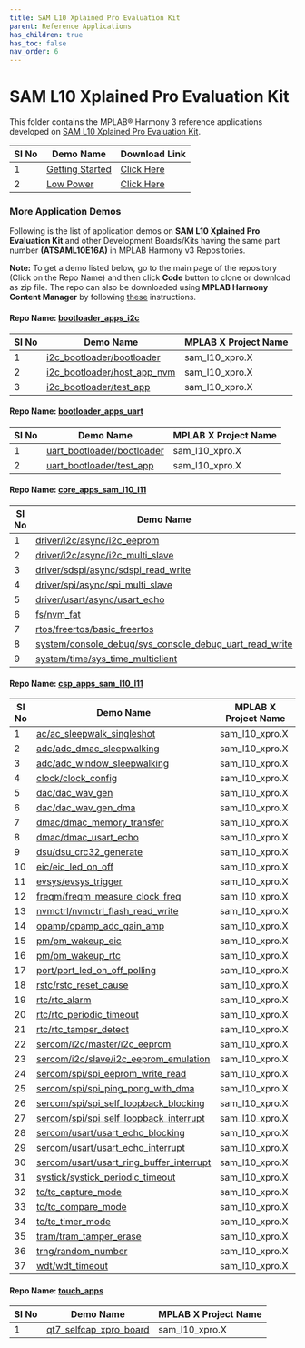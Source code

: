 ```yaml
---
title: SAM L10 Xplained Pro Evaluation Kit
parent: Reference Applications
has_children: true
has_toc: false
nav_order: 6
---
```


# SAM L10 Xplained Pro Evaluation Kit

This folder contains the MPLAB® Harmony 3 reference applications developed on [SAM L10 Xplained Pro Evaluation Kit](https://www.microchip.com/Developmenttools/ProductDetails/DM320204).   

|SI No| Demo Name | Download Link |
| --- | --- | -- |
| 1 | [Getting Started](./saml10_getting_started/readme.md) | [Click Here](https://github.com/MicrochipTech/MPLAB-Harmony-Reference-Apps/releases/latest/download/saml10_getting_started.zip) |
| 2 | [Low Power](./saml10_low_power/readme.md) |  [Click Here](https://github.com/MicrochipTech/MPLAB-Harmony-Reference-Apps/releases/latest/download/saml10_low_power.zip) |

### More Application Demos

Following is the list of application demos on **SAM L10 Xplained Pro Evaluation Kit** and other Development Boards/Kits having the same part number **(ATSAML10E16A)** in MPLAB Harmony v3 Repositories.

**Note:** To get a demo listed below, go to the main page of the repository (Click on the Repo Name) and then click **Code** button to clone or download as zip file. The repo can also be downloaded using **MPLAB Harmony Content Manager** by following [these](https://microchip-mplab-harmony.github.io/contentmanager/) instructions.  





[comment]:#ListStart



#### Repo Name: [bootloader_apps_i2c](https://github.com/Microchip-MPLAB-Harmony/bootloader_apps_i2c)

|SI No| Demo Name | MPLAB X Project Name | 
| --- | --- | --- |
| 1 | [i2c_bootloader/bootloader](https://github.com/Microchip-MPLAB-Harmony/bootloader_apps_i2c/tree/master/apps/i2c_bootloader/bootloader) | sam_l10_xpro.X |
| 2 | [i2c_bootloader/host_app_nvm](https://github.com/Microchip-MPLAB-Harmony/bootloader_apps_i2c/tree/master/apps/i2c_bootloader/host_app_nvm) | sam_l10_xpro.X |
| 3 | [i2c_bootloader/test_app](https://github.com/Microchip-MPLAB-Harmony/bootloader_apps_i2c/tree/master/apps/i2c_bootloader/test_app) | sam_l10_xpro.X |


#### Repo Name: [bootloader_apps_uart](https://github.com/Microchip-MPLAB-Harmony/bootloader_apps_uart)

|SI No| Demo Name | MPLAB X Project Name | 
| --- | --- | --- |
| 1 | [uart_bootloader/bootloader](https://github.com/Microchip-MPLAB-Harmony/bootloader_apps_uart/tree/master/apps/uart_bootloader/bootloader) | sam_l10_xpro.X |
| 2 | [uart_bootloader/test_app](https://github.com/Microchip-MPLAB-Harmony/bootloader_apps_uart/tree/master/apps/uart_bootloader/test_app) | sam_l10_xpro.X |


#### Repo Name: [core_apps_sam_l10_l11](https://github.com/Microchip-MPLAB-Harmony/core_apps_sam_l10_l11)

|SI No| Demo Name | MPLAB X Project Name | 
| --- | --- | --- |
| 1 | [driver/i2c/async/i2c_eeprom](https://github.com/Microchip-MPLAB-Harmony/core_apps_sam_l10_l11/tree/master/apps/driver/i2c/async/i2c_eeprom) | sam_l10_xpro.X |
| 2 | [driver/i2c/async/i2c_multi_slave](https://github.com/Microchip-MPLAB-Harmony/core_apps_sam_l10_l11/tree/master/apps/driver/i2c/async/i2c_multi_slave) | sam_l10_xpro.X |
| 3 | [driver/sdspi/async/sdspi_read_write](https://github.com/Microchip-MPLAB-Harmony/core_apps_sam_l10_l11/tree/master/apps/driver/sdspi/async/sdspi_read_write) | sam_l10_xpro.X |
| 4 | [driver/spi/async/spi_multi_slave](https://github.com/Microchip-MPLAB-Harmony/core_apps_sam_l10_l11/tree/master/apps/driver/spi/async/spi_multi_slave) | sam_l10_xpro.X |
| 5 | [driver/usart/async/usart_echo](https://github.com/Microchip-MPLAB-Harmony/core_apps_sam_l10_l11/tree/master/apps/driver/usart/async/usart_echo) | sam_l10_xpro.X |
| 6 | [fs/nvm_fat](https://github.com/Microchip-MPLAB-Harmony/core_apps_sam_l10_l11/tree/master/apps/fs/nvm_fat) | sam_l10_xpro.X |
| 7 | [rtos/freertos/basic_freertos](https://github.com/Microchip-MPLAB-Harmony/core_apps_sam_l10_l11/tree/master/apps/rtos/freertos/basic_freertos) | sam_l10_xpro.X |
| 8 | [system/console_debug/sys_console_debug_uart_read_write](https://github.com/Microchip-MPLAB-Harmony/core_apps_sam_l10_l11/tree/master/apps/system/console_debug/sys_console_debug_uart_read_write) | sam_l10_xpro.X |
| 9 | [system/time/sys_time_multiclient](https://github.com/Microchip-MPLAB-Harmony/core_apps_sam_l10_l11/tree/master/apps/system/time/sys_time_multiclient) | sam_l10_xpro.X |


#### Repo Name: [csp_apps_sam_l10_l11](https://github.com/Microchip-MPLAB-Harmony/csp_apps_sam_l10_l11)

|SI No| Demo Name | MPLAB X Project Name | 
| --- | --- | --- |
| 1 | [ac/ac_sleepwalk_singleshot](https://github.com/Microchip-MPLAB-Harmony/csp_apps_sam_l10_l11/tree/master/apps/ac/ac_sleepwalk_singleshot) | sam_l10_xpro.X |
| 2 | [adc/adc_dmac_sleepwalking](https://github.com/Microchip-MPLAB-Harmony/csp_apps_sam_l10_l11/tree/master/apps/adc/adc_dmac_sleepwalking) | sam_l10_xpro.X |
| 3 | [adc/adc_window_sleepwalking](https://github.com/Microchip-MPLAB-Harmony/csp_apps_sam_l10_l11/tree/master/apps/adc/adc_window_sleepwalking) | sam_l10_xpro.X |
| 4 | [clock/clock_config](https://github.com/Microchip-MPLAB-Harmony/csp_apps_sam_l10_l11/tree/master/apps/clock/clock_config) | sam_l10_xpro.X |
| 5 | [dac/dac_wav_gen](https://github.com/Microchip-MPLAB-Harmony/csp_apps_sam_l10_l11/tree/master/apps/dac/dac_wav_gen) | sam_l10_xpro.X |
| 6 | [dac/dac_wav_gen_dma](https://github.com/Microchip-MPLAB-Harmony/csp_apps_sam_l10_l11/tree/master/apps/dac/dac_wav_gen_dma) | sam_l10_xpro.X |
| 7 | [dmac/dmac_memory_transfer](https://github.com/Microchip-MPLAB-Harmony/csp_apps_sam_l10_l11/tree/master/apps/dmac/dmac_memory_transfer) | sam_l10_xpro.X |
| 8 | [dmac/dmac_usart_echo](https://github.com/Microchip-MPLAB-Harmony/csp_apps_sam_l10_l11/tree/master/apps/dmac/dmac_usart_echo) | sam_l10_xpro.X |
| 9 | [dsu/dsu_crc32_generate](https://github.com/Microchip-MPLAB-Harmony/csp_apps_sam_l10_l11/tree/master/apps/dsu/dsu_crc32_generate) | sam_l10_xpro.X |
| 10 | [eic/eic_led_on_off](https://github.com/Microchip-MPLAB-Harmony/csp_apps_sam_l10_l11/tree/master/apps/eic/eic_led_on_off) | sam_l10_xpro.X |
| 11 | [evsys/evsys_trigger](https://github.com/Microchip-MPLAB-Harmony/csp_apps_sam_l10_l11/tree/master/apps/evsys/evsys_trigger) | sam_l10_xpro.X |
| 12 | [freqm/freqm_measure_clock_freq](https://github.com/Microchip-MPLAB-Harmony/csp_apps_sam_l10_l11/tree/master/apps/freqm/freqm_measure_clock_freq) | sam_l10_xpro.X |
| 13 | [nvmctrl/nvmctrl_flash_read_write](https://github.com/Microchip-MPLAB-Harmony/csp_apps_sam_l10_l11/tree/master/apps/nvmctrl/nvmctrl_flash_read_write) | sam_l10_xpro.X |
| 14 | [opamp/opamp_adc_gain_amp](https://github.com/Microchip-MPLAB-Harmony/csp_apps_sam_l10_l11/tree/master/apps/opamp/opamp_adc_gain_amp) | sam_l10_xpro.X |
| 15 | [pm/pm_wakeup_eic](https://github.com/Microchip-MPLAB-Harmony/csp_apps_sam_l10_l11/tree/master/apps/pm/pm_wakeup_eic) | sam_l10_xpro.X |
| 16 | [pm/pm_wakeup_rtc](https://github.com/Microchip-MPLAB-Harmony/csp_apps_sam_l10_l11/tree/master/apps/pm/pm_wakeup_rtc) | sam_l10_xpro.X |
| 17 | [port/port_led_on_off_polling](https://github.com/Microchip-MPLAB-Harmony/csp_apps_sam_l10_l11/tree/master/apps/port/port_led_on_off_polling) | sam_l10_xpro.X |
| 18 | [rstc/rstc_reset_cause](https://github.com/Microchip-MPLAB-Harmony/csp_apps_sam_l10_l11/tree/master/apps/rstc/rstc_reset_cause) | sam_l10_xpro.X |
| 19 | [rtc/rtc_alarm](https://github.com/Microchip-MPLAB-Harmony/csp_apps_sam_l10_l11/tree/master/apps/rtc/rtc_alarm) | sam_l10_xpro.X |
| 20 | [rtc/rtc_periodic_timeout](https://github.com/Microchip-MPLAB-Harmony/csp_apps_sam_l10_l11/tree/master/apps/rtc/rtc_periodic_timeout) | sam_l10_xpro.X |
| 21 | [rtc/rtc_tamper_detect](https://github.com/Microchip-MPLAB-Harmony/csp_apps_sam_l10_l11/tree/master/apps/rtc/rtc_tamper_detect) | sam_l10_xpro.X |
| 22 | [sercom/i2c/master/i2c_eeprom](https://github.com/Microchip-MPLAB-Harmony/csp_apps_sam_l10_l11/tree/master/apps/sercom/i2c/master/i2c_eeprom) | sam_l10_xpro.X |
| 23 | [sercom/i2c/slave/i2c_eeprom_emulation](https://github.com/Microchip-MPLAB-Harmony/csp_apps_sam_l10_l11/tree/master/apps/sercom/i2c/slave/i2c_eeprom_emulation) | sam_l10_xpro.X |
| 24 | [sercom/spi/spi_eeprom_write_read](https://github.com/Microchip-MPLAB-Harmony/csp_apps_sam_l10_l11/tree/master/apps/sercom/spi/spi_eeprom_write_read) | sam_l10_xpro.X |
| 25 | [sercom/spi/spi_ping_pong_with_dma](https://github.com/Microchip-MPLAB-Harmony/csp_apps_sam_l10_l11/tree/master/apps/sercom/spi/spi_ping_pong_with_dma) | sam_l10_xpro.X |
| 26 | [sercom/spi/spi_self_loopback_blocking](https://github.com/Microchip-MPLAB-Harmony/csp_apps_sam_l10_l11/tree/master/apps/sercom/spi/spi_self_loopback_blocking) | sam_l10_xpro.X |
| 27 | [sercom/spi/spi_self_loopback_interrupt](https://github.com/Microchip-MPLAB-Harmony/csp_apps_sam_l10_l11/tree/master/apps/sercom/spi/spi_self_loopback_interrupt) | sam_l10_xpro.X |
| 28 | [sercom/usart/usart_echo_blocking](https://github.com/Microchip-MPLAB-Harmony/csp_apps_sam_l10_l11/tree/master/apps/sercom/usart/usart_echo_blocking) | sam_l10_xpro.X |
| 29 | [sercom/usart/usart_echo_interrupt](https://github.com/Microchip-MPLAB-Harmony/csp_apps_sam_l10_l11/tree/master/apps/sercom/usart/usart_echo_interrupt) | sam_l10_xpro.X |
| 30 | [sercom/usart/usart_ring_buffer_interrupt](https://github.com/Microchip-MPLAB-Harmony/csp_apps_sam_l10_l11/tree/master/apps/sercom/usart/usart_ring_buffer_interrupt) | sam_l10_xpro.X |
| 31 | [systick/systick_periodic_timeout](https://github.com/Microchip-MPLAB-Harmony/csp_apps_sam_l10_l11/tree/master/apps/systick/systick_periodic_timeout) | sam_l10_xpro.X |
| 32 | [tc/tc_capture_mode](https://github.com/Microchip-MPLAB-Harmony/csp_apps_sam_l10_l11/tree/master/apps/tc/tc_capture_mode) | sam_l10_xpro.X |
| 33 | [tc/tc_compare_mode](https://github.com/Microchip-MPLAB-Harmony/csp_apps_sam_l10_l11/tree/master/apps/tc/tc_compare_mode) | sam_l10_xpro.X |
| 34 | [tc/tc_timer_mode](https://github.com/Microchip-MPLAB-Harmony/csp_apps_sam_l10_l11/tree/master/apps/tc/tc_timer_mode) | sam_l10_xpro.X |
| 35 | [tram/tram_tamper_erase](https://github.com/Microchip-MPLAB-Harmony/csp_apps_sam_l10_l11/tree/master/apps/tram/tram_tamper_erase) | sam_l10_xpro.X |
| 36 | [trng/random_number](https://github.com/Microchip-MPLAB-Harmony/csp_apps_sam_l10_l11/tree/master/apps/trng/random_number) | sam_l10_xpro.X |
| 37 | [wdt/wdt_timeout](https://github.com/Microchip-MPLAB-Harmony/csp_apps_sam_l10_l11/tree/master/apps/wdt/wdt_timeout) | sam_l10_xpro.X |


#### Repo Name: [touch_apps](https://github.com/Microchip-MPLAB-Harmony/touch_apps)

|SI No| Demo Name | MPLAB X Project Name | 
| --- | --- | --- |
| 1 | [qt7_selfcap_xpro_board](https://github.com/Microchip-MPLAB-Harmony/touch_apps/tree/master/apps/qt7_selfcap_xpro_board) | sam_l10_xpro.X |


[comment]:#ListEnd

